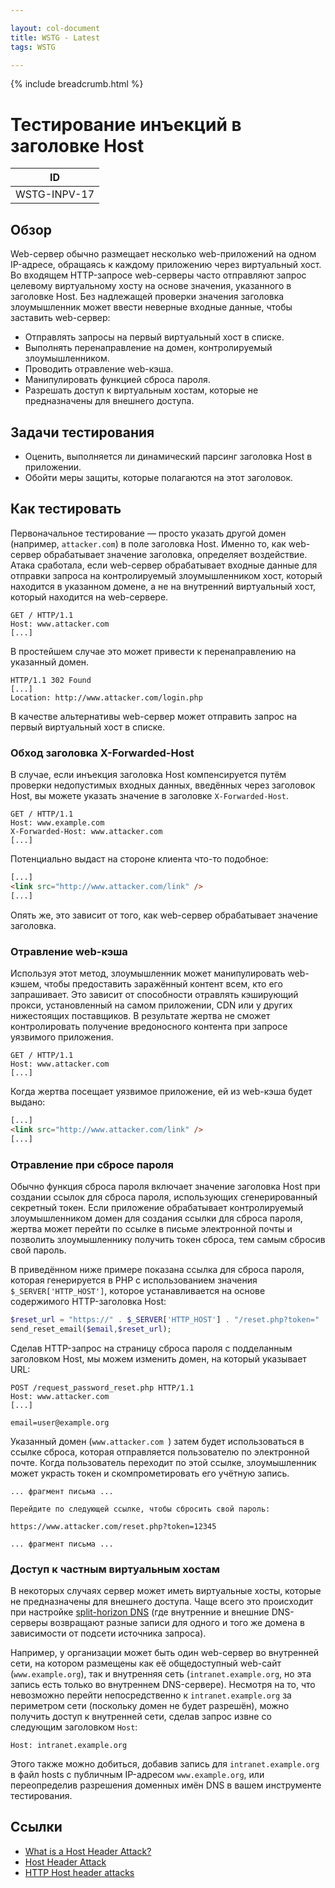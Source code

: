 ```yaml
---

layout: col-document
title: WSTG - Latest
tags: WSTG

---
```


{% include breadcrumb.html %}
# Тестирование инъекций в заголовке Host

|ID          |
|------------|
|WSTG-INPV-17|

## Обзор

Web-сервер обычно размещает несколько web-приложений на одном IP-адресе, обращаясь к каждому приложению через виртуальный хост. Во входящем HTTP-запросе web-серверы часто отправляют запрос целевому виртуальному хосту на основе значения, указанного в заголовке Host. Без надлежащей проверки значения заголовка злоумышленник может ввести неверные входные данные, чтобы заставить web-сервер:

- Отправлять запросы на первый виртуальный хост в списке.
- Выполнять перенаправление на домен, контролируемый злоумышленником.
- Проводить отравление web-кэша.
- Манипулировать функцией сброса пароля.
- Разрешать доступ к виртуальным хостам, которые не предназначены для внешнего доступа.

## Задачи тестирования

- Оценить, выполняется ли динамический парсинг заголовка Host в приложении.
- Обойти меры защиты, которые полагаются на этот заголовок.

## Как тестировать

Первоначальное тестирование — просто указать другой домен (например, `attacker.com`) в поле заголовка Host. Именно то, как web-сервер обрабатывает значение заголовка, определяет воздействие. Атака сработала, если web-сервер обрабатывает входные данные для отправки запроса на контролируемый злоумышленником хост, который находится в указанном домене, а не на внутренний виртуальный хост, который находится на web-сервере.

```http
GET / HTTP/1.1
Host: www.attacker.com
[...]
```

В простейшем случае это может привести к перенаправлению на указанный домен.

```http
HTTP/1.1 302 Found
[...]
Location: http://www.attacker.com/login.php

```

В качестве альтернативы web-сервер может отправить запрос на первый виртуальный хост в списке.

### Обход заголовка X-Forwarded-Host

В случае, если инъекция заголовка Host компенсируется путём проверки недопустимых входных данных, введённых через заголовок Host, вы можете указать значение в заголовке `X-Forwarded-Host`.

```http
GET / HTTP/1.1
Host: www.example.com
X-Forwarded-Host: www.attacker.com
[...]
```

Потенциально выдаст на стороне клиента что-то подобное:

```html
[...]
<link src="http://www.attacker.com/link" />
[...]
```

Опять же, это зависит от того, как web-сервер обрабатывает значение заголовка.

### Отравление web-кэша

Используя этот метод, злоумышленник может манипулировать web-кэшем, чтобы предоставить заражённый контент всем, кто его запрашивает. Это зависит от способности отравлять кэширующий прокси, установленный на самом приложении, CDN или у других нижестоящих поставщиков. В результате жертва не сможет контролировать получение вредоносного контента при запросе уязвимого приложения.

```http
GET / HTTP/1.1
Host: www.attacker.com
[...]
```

Когда жертва посещает уязвимое приложение, ей из web-кэша будет выдано:

```html
[...]
<link src="http://www.attacker.com/link" />
[...]
```

### Отравление при сбросе пароля

Обычно функция сброса пароля включает значение заголовка Host при создании ссылок для сброса пароля, использующих сгенерированный секретный токен. Если приложение обрабатывает контролируемый злоумышленником домен для создания ссылки для сброса пароля, жертва может перейти по ссылке в письме электронной почты и позволить злоумышленнику получить токен сброса, тем самым сбросив свой пароль.

В приведённом ниже примере показана ссылка для сброса пароля, которая генерируется в PHP с использованием значения `$_SERVER['HTTP_HOST']`, которое устанавливается на основе содержимого HTTP-заголовка Host:

```php
$reset_url = "https://" . $_SERVER['HTTP_HOST'] . "/reset.php?token=" .$token;
send_reset_email($email,$reset_url);
```

Сделав HTTP-запрос на страницу сброса пароля с подделанным заголовком Host, мы можем изменить домен, на который указывает URL:

```http
POST /request_password_reset.php HTTP/1.1
Host: www.attacker.com
[...]

email=user@example.org
```

Указанный домен (`www.attacker.com `) затем будет использоваться в ссылке сброса, которая отправляется пользователю по электронной почте. Когда пользователь переходит по этой ссылке, злоумышленник может украсть токен и скомпрометировать его учётную запись.

```text
... фрагмент письма ...

Перейдите по следующей ссылке, чтобы сбросить свой пароль:

https://www.attacker.com/reset.php?token=12345

... фрагмент письма ...
```

### Доступ к частным виртуальным хостам

В некоторых случаях сервер может иметь виртуальные хосты, которые не предназначены для внешнего доступа. Чаще всего это происходит при настройке [split-horizon DNS](https://en.wikipedia.org/wiki/Split-horizon_DNS) (где внутренние и внешние DNS-серверы возвращают разные записи для одного и того же домена в зависимости от подсети источника запроса).

Например, у организации может быть один web-сервер во внутренней сети, на котором размещены как её общедоступный web-сайт (`www.example.org`), так и внутренняя сеть (`intranet.example.org`, но эта запись есть только во внутреннем DNS-сервере). Несмотря на то, что невозможно перейти непосредственно к `intranet.example.org` за периметром сети (поскольку домен не будет разрешён), можно получить доступ к внутренней сети, сделав запрос извне со следующим заголовком `Host`:

```http
Host: intranet.example.org
```

Этого также можно добиться, добавив запись для `intranet.example.org` в файл hosts с публичным IP-адресом `www.example.org`, или переопределив разрешения доменных имён DNS в вашем инструменте тестирования.

## Ссылки

- [What is a Host Header Attack?](https://www.acunetix.com/blog/articles/automated-detection-of-host-header-attacks/)
- [Host Header Attack](https://www.briskinfosec.com/blogs/blogsdetail/Host-Header-Attack)
- [HTTP Host header attacks](https://portswigger.net/web-security/host-header)
